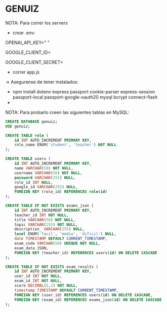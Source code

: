 # GENUIZ


NOTA: Para correr los servers
- crear .env:
  
 OPENAI_API_KEY=" "

 GOOGLE_CLIENT_ID= 
 
 GOOGLE_CLIENT_SECRET=


- correr app.js

-> Asegurense de tener instalados:

  -  npm install dotenv express passport cookie-parser express-session passport-local passport-google-oauth20 mysql bcrypt connect-flash
  -  

NOTA: Para probarlo creen las siguientes tablas en MySQL:

```sql
CREATE DATABASE genuiz;
USE genuiz;

CREATE TABLE role (
    id INT AUTO_INCREMENT PRIMARY KEY,
    role_name ENUM('student', 'teacher') NOT NULL
);

CREATE TABLE users (
    id INT AUTO_INCREMENT PRIMARY KEY,
    name VARCHAR(50) NOT NULL,
    username VARCHAR(50) NOT NULL,
    password VARCHAR(255) NULL,
    role_id INT NULL,
    google_id VARCHAR(255) NULL,
    FOREIGN KEY (role_id) REFERENCES role(id)
);

CREATE TABLE IF NOT EXISTS exams_json (
    id INT AUTO_INCREMENT PRIMARY KEY,
    teacher_id INT NOT NULL,
    title VARCHAR(50) NOT NULL,
    topic VARCHAR(255) NOT NULL,
    description_ VARCHAR(255) NULL,
    level ENUM('facil', 'medio', 'dificil') NULL,
    date TIMESTAMP DEFAULT CURRENT_TIMESTAMP,
    exam_code VARCHAR(50) UNIQUE NOT NULL,
    exam_data JSON,
    FOREIGN KEY (teacher_id) REFERENCES users(id) ON DELETE CASCADE
);

CREATE TABLE IF NOT EXISTS exam_results (
    id INT AUTO_INCREMENT PRIMARY KEY,
    user_id INT NOT NULL,
    exam_id INT NOT NULL,
    score DECIMAL(5,2) NOT NULL,
    timestamp TIMESTAMP DEFAULT CURRENT_TIMESTAMP,
    FOREIGN KEY (user_id) REFERENCES users(id) ON DELETE CASCADE,
    FOREIGN KEY (exam_id) REFERENCES exams_json(id) ON DELETE CASCADE
);


  
